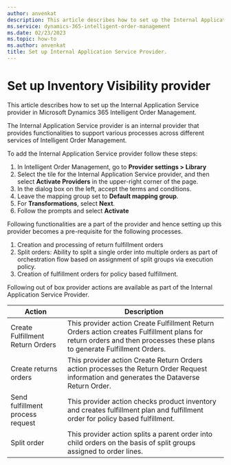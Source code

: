 ```yaml
---
author: anvenkat
description: This article describes how to set up the Internal Application Service Provider in Microsoft Dynamics 365 Intelligent Order Management.
ms.service: dynamics-365-intelligent-order-management
ms.date: 02/23/2023
ms.topic: how-to
ms.author: anvenkat
title: Set up Internal Application Service Provider.
---
```


# Set up Inventory Visibility provider

This article describes how to set up the Internal Application Service  provider in Microsoft Dynamics 365 Intelligent Order Management.

The Internal Application Service provider is an internal provider that provides functionalities to support various processes across different services of Intelligent Order Management.

To add the Internal Application Service provider follow these steps:

1. In Intelligent Order Management, go to **Provider settings \> Library**
2. Select the tile for the Internal Application Service provider, and then select **Activate Providers** in the upper-right corner of the page.
3. In the dialog box on the left, accept the terms and conditions.
4. Leave the mapping group set to **Default mapping group**.
5. For **Transformations**, select **Next**.
6. Follow the prompts and select **Activate**

Following functionalities are a part of the provider and hence setting up this provider becomes a pre-requisite for the following processes.

1. Creation and processing of return fulfillment orders
2. Split orders: Ability to split a single order into multiple orders as part of orchestration flow based on assignment of split groups via execution policy.
3. Creation of fulfillment orders for policy based fulfillment.


Following out of box provider actions are available as part of the Internal Application Service Provider.

| Action | Description |
| ---------- | ------- |
| Create Fulfillment Return Orders | This provider action Create Fulfillment Return Orders action creates Fulfillment plans for return orders and then processes these   plans to generate Fulfillment Orders. |
| Create returns orders | This provider action Create Return Orders action processes the Return Order Request information and generates the Dataverse Return Order. |
| Send fulfillment process request | This provider action checks product inventory and creates fulfillment plan and fulfillment order for policy based fulfillment. |
| Split order | This provider action splits a parent order into child orders on the basis of split groups assigned to order lines. |


